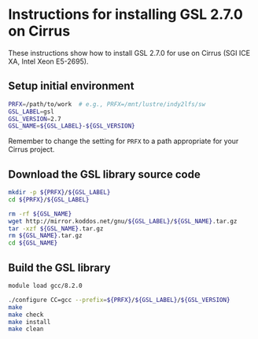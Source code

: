 Instructions for installing GSL 2.7.0 on Cirrus
===============================================

These instructions show how to install GSL 2.7.0 for use on Cirrus (SGI ICE XA, Intel Xeon E5-2695).


Setup initial environment
-------------------------

```bash
PRFX=/path/to/work  # e.g., PRFX=/mnt/lustre/indy2lfs/sw
GSL_LABEL=gsl
GSL_VERSION=2.7
GSL_NAME=${GSL_LABEL}-${GSL_VERSION}
```

Remember to change the setting for `PRFX` to a path appropriate for your Cirrus project.


Download the GSL library source code
------------------------------------

```bash
mkdir -p ${PRFX}/${GSL_LABEL}
cd ${PRFX}/${GSL_LABEL}

rm -rf ${GSL_NAME}
wget http://mirror.koddos.net/gnu/${GSL_LABEL}/${GSL_NAME}.tar.gz
tar -xzf ${GSL_NAME}.tar.gz
rm ${GSL_NAME}.tar.gz
cd ${GSL_NAME}
```


Build the GSL library
---------------------

```bash
module load gcc/8.2.0

./configure CC=gcc --prefix=${PRFX}/${GSL_LABEL}/${GSL_VERSION}
make
make check
make install
make clean
```
